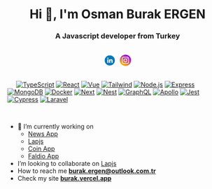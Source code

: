 
<h1  align="center">Hi 👋, I'm Osman Burak ERGEN</h1>

<h3  align="center">A Javascript developer from Turkey</h3>

<br />

<div style="display:flex;align-items:center;gap:10px;justify-content:center" align="center">
  <a target="_blank" href="https://www.linkedin.com/in/osman-burak-ergen/">
    <img src=".github/linkedin_icon_rounded.png" width="26"  alt="oburakergen"/>
  </a>
  <a target="_blank" href="https://www.instagram.com/buraakkkergen/">
    <img src=".github/instagram_icon_rounded.png" width="26"  alt="oburakergen"/>
  </a>
</div>

<br />

&nbsp;&nbsp;&nbsp;&nbsp;
[![TypeScript](https://img.shields.io/badge/-Typescript-blue?style=flat-square&logo=typescript&logoColor=white)](https://typescriptlang.org/)
[![React](https://img.shields.io/badge/react-%2320232a.svg?style=flat-square&logo=react&logoColor=%2361DAFB)](https://pt-br.reactjs.org/)
[![Vue](https://img.shields.io/badge/Vue.js-35495E?style=flat-square&logo=vue.js&logoColor=white)](https://vuejs.org/)
[![Tailwind](https://img.shields.io/badge/Tailwind_CSS-38B2AC?style=flat-square&logo=tailwind-css&logoColor=white)](https://tailwindcss.com/)
[![Node.js](https://img.shields.io/badge/Node.js-43853D?style=flat-square&logo=node.js&logoColor=white)](https://nodejs.org/en/)
[![Express](https://img.shields.io/badge/Express.js-404D59?style=for-the-badge&style=flat-square&logo=Express&logoColor=white)](https://expressjs.com/)
[![MongoDB](https://img.shields.io/badge/MongoDB-4EA94B?style=flat-square&logo=mongodb&logoColor=white)](https://www.mongodb.com/)
[![Docker](https://img.shields.io/badge/Docker-Docker?style=flat-square&logo=Docker&logoColor=white)](https://www.docker.com/)
[![Next](https://img.shields.io/badge/Next-1967d2?style=flat-square&logo=next.js&logoColor=white)](https://nextjs.org/)
[![Nest](https://img.shields.io/badge/-Nest-1967d2?style=flat-square&logo=nestjs&logoColor=white)](https://nestjs.com/)
[![GraphQL](https://img.shields.io/badge/-GraphQL-1967d2?style=flat-square&logo=graphql&logoColor=white)](https://graphql.org/)
[![Apollo](https://img.shields.io/badge/-GraphQL-E10098?style=flat-square&logo=graphql&logoColor=white)](https://www.apollographql.com/)
[![Jest](https://img.shields.io/badge/-jest-%23C21325?style=flat-square&logo=jest&logoColor=white)](https://jestjs.io/)
[![Cypress](https://img.shields.io/badge/-cypress-%23E5E5E5?style=flat-square&logo=cypress&logoColor=058a5e)](https://www.cypress.io/)
[![Laravel](https://img.shields.io/badge/laravel-%23FF2D20.svg?style=flat-square&logo=laravel&logoColor=white)](https://laravel.com/)

<br />

- 🔭 I’m currently working on
  -  [News App](https://github.com/oburakergen/news-workspace)
  -  [Lapjs](https://github.com/oburakergen/lapjs)
  -  [Coin App](https://github.com/oburakergen/coin-app)
  -  [Faldio App](https://github.com/oburakergen/faldioapp)
-  I’m looking to collaborate on [Lapjs](https://github.com/oburakergen/lapjs)
-  How to reach me **[burak.ergen@outlook.com.tr](burak.ergen@outlook.com.tr)**
-  Check my site **[burak.vercel.app](https://burak.vercel.app/)**


[//]: # (&nbsp;&nbsp;&nbsp;&nbsp;<img src="https://github-readme-stats.vercel.app/api?username=oburakergen&show_icons=true&locale=en"  alt="oburakergen" />)
